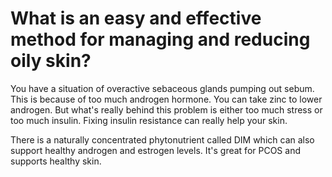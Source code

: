 # What is an easy and effective method for managing and reducing oily skin?

You have a situation of overactive sebaceous glands pumping out sebum. This is because of too much androgen hormone. You can take zinc to lower androgen. But what's really behind this problem is either too much stress or too much insulin. Fixing insulin resistance can really help your skin.

There is a naturally concentrated phytonutrient called DIM which can also support healthy androgen and estrogen levels. It's great for PCOS and supports healthy skin.